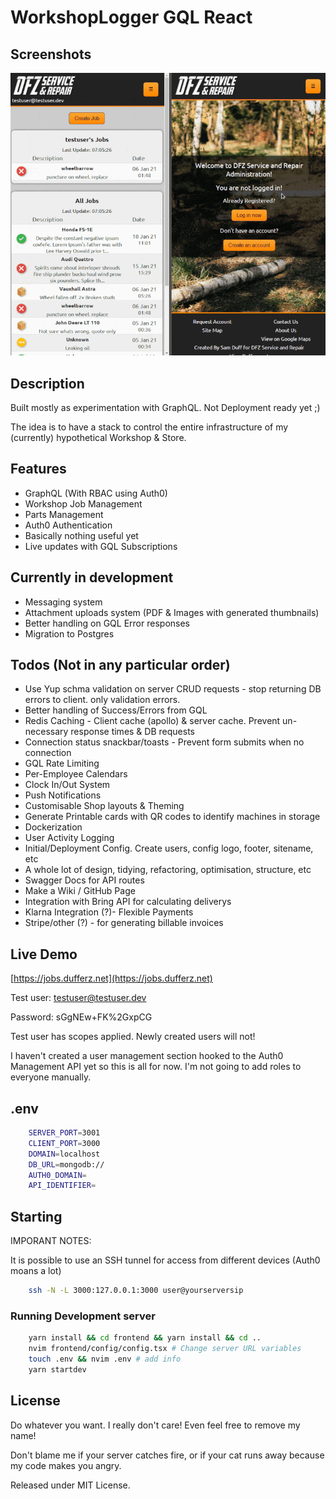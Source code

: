 # WorkshopLogger GQL React

## Screenshots

![Screenshot](screenshot_animated.gif?raw=true "Desktop Screenshots")

## Description

Built mostly as experimentation with GraphQL. Not Deployment ready yet ;)

The idea is to have a stack to control the entire infrastructure of my (currently) hypothetical Workshop & Store.

## Features

- GraphQL (With RBAC using Auth0)
- Workshop Job Management
- Parts Management
- Auth0 Authentication
- Basically nothing useful yet
- Live updates with GQL Subscriptions

## Currently in development

- Messaging system
- Attachment uploads system (PDF & Images with generated thumbnails)
- Better handling on GQL Error responses
- Migration to Postgres

## Todos (Not in any particular order)

- Use Yup schma validation on server CRUD requests - stop returning DB errors to client. only validation errors.
- Better handling of Success/Errors from GQL
- Redis Caching - Client cache (apollo) & server cache. Prevent un-necessary response times & DB requests
- Connection status snackbar/toasts - Prevent form submits when no connection
- GQL Rate Limiting
- Per-Employee Calendars
- Clock In/Out System
- Push Notifications
- Customisable Shop layouts & Theming
- Generate Printable cards with QR codes to identify machines in storage
- Dockerization
- User Activity Logging
- Initial/Deployment Config. Create users, config logo, footer, sitename, etc
- A whole lot of design, tidying, refactoring, optimisation, structure, etc
- Swagger Docs for API routes
- Make a Wiki / GitHub Page
- Integration with Bring API for calculating deliverys
- Klarna Integration (?)- Flexible Payments
- Stripe/other (?) - for generating billable invoices

## Live Demo

[https://jobs.dufferz.net](https://jobs.dufferz.net)

Test user: testuser@testuser.dev

Password: sGgNEw+FK%2GxpCG

Test user has scopes applied. Newly created users will not!

I haven't created a user management section hooked to the Auth0 Management API yet so this is all for now. I'm not going to add roles to everyone manually.

## .env

```bash
    SERVER_PORT=3001
    CLIENT_PORT=3000
    DOMAIN=localhost
    DB_URL=mongodb://
    AUTH0_DOMAIN=
    API_IDENTIFIER=
```

## Starting

IMPORANT NOTES:

It is possible to use an SSH tunnel for access from different devices (Auth0 moans a lot)

```bash
    ssh -N -L 3000:127.0.0.1:3000 user@yourserversip
```

### Running Development server

```bash
    yarn install && cd frontend && yarn install && cd ..
    nvim frontend/config/config.tsx # Change server URL variables
    touch .env && nvim .env # add info
    yarn startdev
```

## License

Do whatever you want. I really don't care! Even feel free to remove my name!

Don't blame me if your server catches fire, or if your cat runs away because my code makes you angry.

Released under MIT License.
